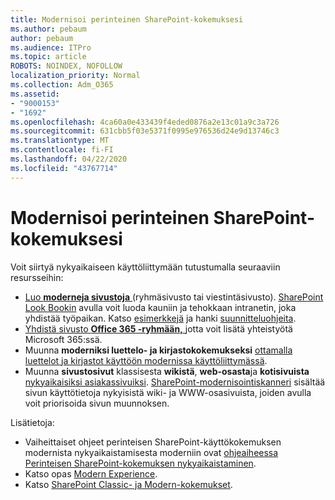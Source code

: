```yaml
---
title: Modernisoi perinteinen SharePoint-kokemuksesi
ms.author: pebaum
author: pebaum
ms.audience: ITPro
ms.topic: article
ROBOTS: NOINDEX, NOFOLLOW
localization_priority: Normal
ms.collection: Adm_O365
ms.assetid:
- "9000153"
- "1692"
ms.openlocfilehash: 4ca60a0e433439f4eded0876a2e13c01a9c3a726
ms.sourcegitcommit: 631cbb5f03e5371f0995e976536d24e9d13746c3
ms.translationtype: MT
ms.contentlocale: fi-FI
ms.lasthandoff: 04/22/2020
ms.locfileid: "43767714"
---
```

# <a name="modernize-your-classic-sharepoint-experience"></a>Modernisoi perinteinen SharePoint-kokemuksesi

Voit siirtyä nykyaikaiseen käyttöliittymään tutustumalla seuraaviin resursseihin:

- [Luo **moderneja sivustoja** ](https://support.office.com/article/create-a-team-site-in-sharepoint-ef10c1e7-15f3-42a3-98aa-b5972711777d) (ryhmäsivusto tai viestintäsivusto). [SharePoint Look Bookin](https://lookbook.microsoft.com/assets/SharePoint_lookbook_2019.pdf) avulla voit luoda kauniin ja tehokkaan intranetin, joka yhdistää työpaikan. Katso [esimerkkejä](https://lookbook.microsoft.com/) ja hanki [suunnitteluohjeita](https://spdesign.azurewebsites.net/).
- [Yhdistä sivusto **Office 365 -ryhmään,** ](https://docs.microsoft.com/sharepoint/dev/transform/modernize-connect-to-office365-group) jotta voit lisätä yhteistyötä Microsoft 365:ssä.
- Muunna **moderniksi luettelo- ja kirjastokokemukseksi** [ottamalla luettelot ja kirjastot käyttöön modernissa käyttöliittymässä](https://docs.microsoft.com/sharepoint/dev/transform/modernize-userinterface-lists-and-libraries).
- Muunna **sivustosivut** klassisesta **wikistä**, **web-osasta**ja **kotisivuista** [nykyaikaisiksi asiakassivuiksi](https://docs.microsoft.com/sharepoint/dev/transform/modernize-userinterface-site-pages). [SharePoint-modernisointiskanneri](https://docs.microsoft.com/sharepoint/dev/transform/modernize-scanner) sisältää sivun käyttötietoja nykyisistä wiki- ja WWW-osasivuista, joiden avulla voit priorisoida sivun muunnoksen.

Lisätietoja:

- Vaiheittaiset ohjeet perinteisen SharePoint-käyttökokemuksen modernista nykyaikaistamisesta moderniin ovat [ohjeaiheessa Perinteisen SharePoint-kokemuksen nykyaikaistaminen](https://docs.microsoft.com/sharepoint/dev/transform/modernize-classic-sites).
- Katso opas [Modern Experience](https://docs.microsoft.com/sharepoint/guide-to-sharepoint-modern-experience).
- Katso [SharePoint Classic- ja Modern-kokemukset](https://support.office.com/article/sharepoint-classic-and-modern-experiences-5725c103-505d-4a6e-9350-300d3ec7d73f).
